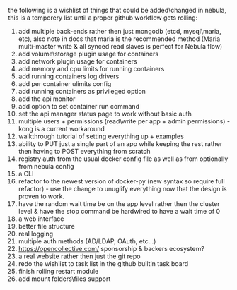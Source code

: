 the following is a wishlist of things that could be added\changed in nebula, this is a temporery list until a proper github workflow gets rolling:

1. add multiple back-ends rather then just mongodb (etcd, mysql\maria, etc), also note in docs that maria is the recommended method (Maria multi-master write & all synced read slaves is perfect for Nebula flow)
2. add volume\storage plugin usage for containers
3. add network plugin usage for containers
4. add memory and cpu limits for running containers
5. add running containers log drivers
6. add per container ulimits config
7. add running containers as privileged option
8. add the api monitor
9. add option to set container run command 
10. set the api manager status page to work without basic auth
11. multiple users + permissions (read\write per app + admin permissions) - kong is a current workaround
12. walkthrough tutorial of setting everything up + examples
13. ability to PUT just a single part of an app while keeping the rest rather then having to POST everything from scratch
14. registry auth from the usual docker config file as well as from optionally from nebula config
15. a CLI
16. refactor to the newest version of docker-py (new syntax so require full refactor) - use the change to unuglify everything now that the design is proven to work.
17. have the random wait time be on the app level rather then the cluster level & have the stop command be hardwired to have a wait time of 0
18. a web interface
19. better file structure
20. real logging
21. multiple auth methods (AD/LDAP, OAuth, etc...)
22. https://opencollective.com/ sponsorship & backers ecosystem?
23. a real website rather then just the git repo
24. redo the wishlist to task list in the github builtin task board
25. finish rolling restart module
26. add mount folders\files support